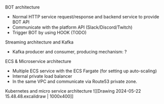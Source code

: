 BOT architecture
- Normal HTTP service request/response and backend service to provide BOT API
- Communicate with the platform API (Slack/Discord/Twitch)
- Trigger BOT by using HOOK (TODO)


Streaming architecture and Kafka
+ Kafka producer and consumer, producing mechanism: ?


ECS & Microservice architecture
+ Multiple ECS service with the ECS Fargate (for setting up auto-scaling)
+ Internal private load balancer
+ In the same VPC and communicate via Route53 private zone.


Kubernetes and micro service architecture
![[Drawing 2024-05-22 15.48.48.excalidraw | 1000x400]]

